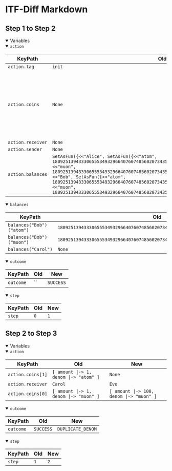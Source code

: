 # ITF-Diff Markdown

## Step 1 to Step 2

<details open>

<summary>Variables</summary>

<details open>

<summary><code>action</code></summary>


|KeyPath|Old|New|
|-|-|-|
|`action.tag`|`init`|`send`|
|`action.coins`|`None`|`<<[ amount \|-> 1, denom \|-> "muon" ], [ amount \|-> 1, denom \|-> "atom" ]>>`|
|`action.receiver`|`None`|`"Carol"`|
|`action.sender`|`None`|`"Bob"`|
|`action.balances`|`SetAsFun({<<"Alice", SetAsFun({<<"atom", 1809251394333065553493296640760748560207343510400633813116524750123642650623>>, <<"muon", 1809251394333065553493296640760748560207343510400633813116524750123642650623>>})>>, <<"Bob", SetAsFun({<<"atom", 1809251394333065553493296640760748560207343510400633813116524750123642650623>>, <<"muon", 1809251394333065553493296640760748560207343510400633813116524750123642650623>>})>>})`|`None`|

</details>
<details open>

<summary><code>balances</code></summary>


|KeyPath|Old|New|
|-|-|-|
|`balances("Bob")("atom")`|`1809251394333065553493296640760748560207343510400633813116524750123642650623`|`1809251394333065553493296640760748560207343510400633813116524750123642650622`|
|`balances("Bob")("muon")`|`1809251394333065553493296640760748560207343510400633813116524750123642650623`|`1809251394333065553493296640760748560207343510400633813116524750123642650622`|
|`balances("Carol")`|`None`|`SetAsFun({<<"atom", 1>>, <<"muon", 1>>})`|

</details>
<details open>

<summary><code>outcome</code></summary>


|KeyPath|Old|New|
|-|-|-|
|`outcome`|``|`SUCCESS`|

</details>
<details open>

<summary><code>step</code></summary>


|KeyPath|Old|New|
|-|-|-|
|`step`|`0`|`1`|

</details>

</details>

## Step 2 to Step 3

<details open>

<summary>Variables</summary>

<details open>

<summary><code>action</code></summary>


|KeyPath|Old|New|
|-|-|-|
|`action.coins[1]`|`[ amount \|-> 1, denom \|-> "atom" ]`|`None`|
|`action.receiver`|`Carol`|`Eve`|
|`action.coins[0]`|`[ amount \|-> 1, denom \|-> "muon" ]`|`[ amount \|-> 100, denom \|-> "muon" ]`|

</details>
<details open>

<summary><code>outcome</code></summary>


|KeyPath|Old|New|
|-|-|-|
|`outcome`|`SUCCESS`|`DUPLICATE_DENOM`|

</details>
<details open>

<summary><code>step</code></summary>


|KeyPath|Old|New|
|-|-|-|
|`step`|`1`|`2`|

</details>

</details>


